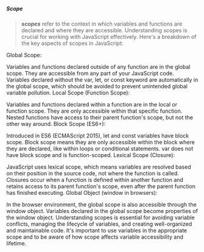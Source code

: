 ##### Scope
> ***scopes*** refer to the context in which variables and functions are declared and where they are accessible. Understanding scopes is crucial for working with JavaScript effectively. Here's a breakdown of the key aspects of scopes in JavaScript:

Global Scope:

Variables and functions declared outside of any function are in the global scope.
They are accessible from any part of your JavaScript code.
Variables declared without the var, let, or const keyword are automatically in the global scope, which should be avoided to prevent unintended global variable pollution.
Local Scope (Function Scope):

Variables and functions declared within a function are in the local or function scope.
They are only accessible within that specific function.
Nested functions have access to their parent function's scope, but not the other way around.
Block Scope (ES6+):

Introduced in ES6 (ECMAScript 2015), let and const variables have block scope.
Block scope means they are only accessible within the block where they are declared, like within loops or conditional statements.
var does not have block scope and is function-scoped.
Lexical Scope (Closure):

JavaScript uses lexical scope, which means variables are resolved based on their position in the source code, not where the function is called.
Closures occur when a function is defined within another function and retains access to its parent function's scope, even after the parent function has finished executing.
Global Object (window in browsers):

In the browser environment, the global scope is also accessible through the window object.
Variables declared in the global scope become properties of the window object.
Understanding scopes is essential for avoiding variable conflicts, managing the lifecycle of variables, and creating well-organized and maintainable code. It's important to use variables in the appropriate scope and to be aware of how scope affects variable accessibility and lifetime.




